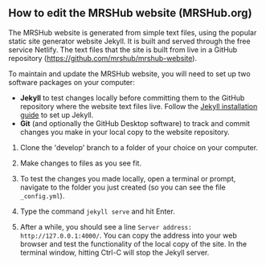 ## How to edit the MRSHub website (MRSHub.org)

The MRSHub website is generated from simple text files, using the popular static site generator website Jekyll. It is built and served through the free service Netlify. The text files that the site is built from live in a GitHub repository (https://github.com/mrshub/mrshub-website).

To maintain and update the MRSHub website, you will need to set up two software packages on your computer:
- **Jekyll** to test changes locally before committing them to the GitHub repository where the website text files live. Follow the [Jekyll installation guide](https://jekyllrb.com/docs/installation/) to set up Jekyll.
- **Git** (and optionally the GitHub Desktop software) to track and commit changes you make in your local copy to the website repository.

1. Clone the 'develop' branch to a folder of your choice on your computer.

2. Make changes to files as you see fit.

3. To test the changes you made locally, open a terminal or prompt, navigate to the folder you just created (so you can see the file `_config.yml`).

4. Type the command `jekyll serve` and hit Enter.

5. After a while, you should see a line `Server address: http://127.0.0.1:4000/`. You can copy the address into your web browser and test the functionality of the local copy of the site. In the terminal window, hitting Ctrl-C will stop the Jekyll server.
